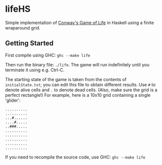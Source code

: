 # lifeHS
Simple implementation of [Conway's Game of Life][1] in Haskell using a finite wraparound grid.

## Getting Started

First compile using GHC: `ghc --make life`

Then run the binary file: `./life`. The game will run indefinitely until you terminate it using e.g. Ctrl-C.

The starting state of the game is taken from the contents of `initialState.txt`; you can edit this file to obtain different results. Use `#` to denote alive cells and `.` to denote dead cells. (Also, make sure the grid is a perfect rectangle!) For example, here is a 10x10 grid containing a single 'glider':

    ..........
    ..........
    ...#......
    ....#.....
    ..###.....
    ..........
    ..........
    ..........
    ..........
    ..........
    
If you need to recompile the source code, use GHC: `ghc --make life`

[1]: https://en.wikipedia.org/wiki/Conway's_Game_of_Life
